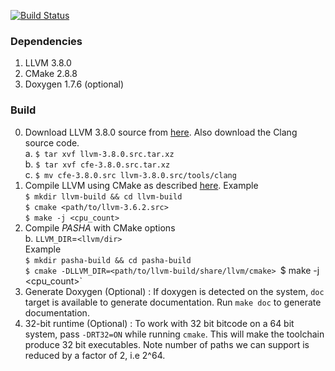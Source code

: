 [![Build Status](https://travis-ci.org/sfu-arch/needle.svg?branch=master)](https://travis-ci.org/sfu-arch/needle)

### Dependencies 

1. LLVM 3.8.0
3. CMake 2.8.8  
4. Doxygen 1.7.6 (optional)

### Build 
0. Download LLVM 3.8.0 source from [here](http://llvm.org/releases/download.html). Also download the Clang source code.   
    a. `$ tar xvf llvm-3.8.0.src.tar.xz`  
    b. `$ tar xvf cfe-3.8.0.src.tar.xz`  
    c. `$ mv cfe-3.8.0.src llvm-3.8.0.src/tools/clang`  
1. Compile LLVM using CMake as described [here](http://llvm.org/docs/CMake.html).
    Example  
    `$ mkdir llvm-build && cd llvm-build`  
    `$ cmake <path/to/llvm-3.6.2.src>`  
    `$ make -j <cpu_count>`  
2. Compile _PASHA_ with CMake options  
    b. `LLVM_DIR`=`<llvm/dir>`  
    Example  
    `$ mkdir pasha-build && cd pasha-build`  
    `$ cmake -DLLVM_DIR=<path/to/llvm-build/share/llvm/cmake>
    `$ make -j <cpu_count>`  
3. Generate Doxygen (Optional) : If doxygen is detected on the system, `doc` target is available to generate documentation. Run `make doc` to generate documentation.
4. 32-bit runtime (Optional) :
    To work with 32 bit bitcode on a 64 bit system, pass `-DRT32=ON` while running `cmake`. This will make the toolchain produce 32 bit executables. Note number of paths we can support is reduced by a factor of 2, i.e 2^64.


